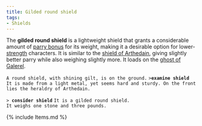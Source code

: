 ```yaml
---
title: Gilded round shield
tags:
- Shields
---
```


The **gilded round shield** is a lightweight shield that grants a
considerable amount of [parry bonus](parry_bonus "wikilink") for its
weight, making it a desirable option for
lower-[strength](strength "wikilink") characters. It is similar to the
[shield of Arthedain](shield_of_Arthedain "wikilink"), giving slightly
better parry while also weighing slightly more. It loads on the [ghost
of Galerel](ghost_of_Galerel "wikilink").

`A round shield, with shining gilt, is on the ground.`
`>`**`examine shield`**
`It is made from a light metal, yet seems hard and sturdy. On the front`
`lies the heraldry of Arthedain.`

`> `**`consider shield`**
`It is a gilded round shield.`
`It weighs one stone and three pounds.`

{% include Items.md %}
